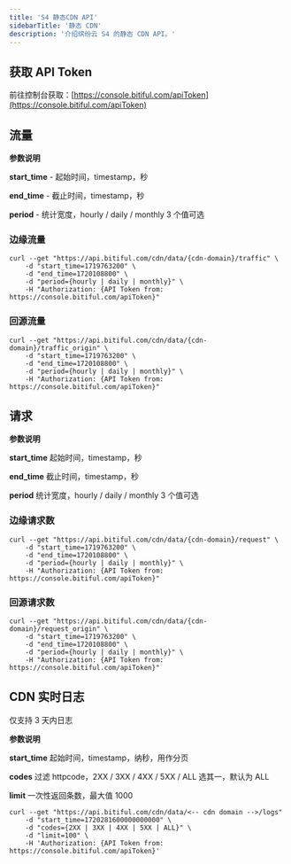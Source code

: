 ```yaml
---
title: 'S4 静态CDN API'
sidebarTitle: '静态 CDN'
description: '介绍缤纷云 S4 的静态 CDN API。'
---
```


## 获取 API Token

前往控制台获取：[https://console.bitiful.com/apiToken](https://console.bitiful.com/apiToken)

## 流量

<Tip>

**参数说明**

**start_time** - 起始时间，timestamp，秒

**end_time**   - 截止时间，timestamp，秒

**period**     - 统计宽度，hourly / daily / monthly 3 个值可选

</Tip>

### 边缘流量
```shell
curl --get "https://api.bitiful.com/cdn/data/{cdn-domain}/traffic" \ 
    -d "start_time=1719763200" \
    -d "end_time=1720108800" \
    -d "period={hourly | daily | monthly}" \
    -H "Authorization: {API Token from: https://console.bitiful.com/apiToken}"
```

### 回源流量
```shell
curl --get "https://api.bitiful.com/cdn/data/{cdn-domain}/traffic_origin" \ 
    -d "start_time=1719763200" \
    -d "end_time=1720108800" \
    -d "period={hourly | daily | monthly}" \
    -H "Authorization: {API Token from: https://console.bitiful.com/apiToken}"
```

## 请求

<Tip>

**参数说明**

**start_time**   起始时间，timestamp，秒

**end_time**     截止时间，timestamp，秒

**period**       统计宽度，hourly / daily / monthly 3 个值可选

</Tip>

### 边缘请求数
```shell
curl --get "https://api.bitiful.com/cdn/data/{cdn-domain}/request" \ 
    -d "start_time=1719763200" \
    -d "end_time=1720108800" \
    -d "period={hourly | daily | monthly}" \
    -H "Authorization: {API Token from: https://console.bitiful.com/apiToken}"
```

### 回源请求数
```shell
curl --get "https://api.bitiful.com/cdn/data/{cdn-domain}/request_origin" \ 
    -d "start_time=1719763200" \
    -d "end_time=1720108800" \
    -d "period={hourly | daily | monthly}" \
    -H "Authorization: {API Token from: https://console.bitiful.com/apiToken}"
```

## CDN 实时日志
仅支持 3 天内日志

<Tip>

**参数说明**

**start_time**   起始时间，timestamp，纳秒，用作分页

**codes**        过滤 httpcode，2XX / 3XX / 4XX / 5XX / ALL 选其一，默认为 ALL

**limit**        一次性返回条数，最大值 1000

</Tip>

```shell
curl --get "https://api.bitiful.com/cdn/data/<-- cdn domain -->/logs"
    -d "start_time=1720281600000000000" \
    -d "codes={2XX | 3XX | 4XX | 5XX | ALL}" \
    -d "limit=100" \
    -H 'Authorization: {API Token from: https://console.bitiful.com/apiToken}'
```